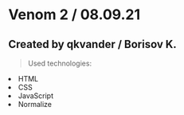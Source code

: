 # Venom 2 / 08.09.21
## Created by qkvander / Borisov K.

>Used technologies:
<li>HTML</li>
<li>CSS</li>
<li>JavaScript</li>
<li>Normalize</li>
